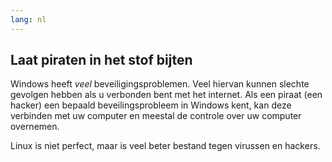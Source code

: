 ```yaml
---
lang: nl
---
```





<h2>Laat piraten in het stof bijten</h2>

Windows heeft <i>veel</i> beveiligingsproblemen. Veel hiervan kunnen slechte gevolgen hebben als u verbonden bent met het internet. Als een piraat (een hacker) een bepaald beveilingsprobleem in Windows kent, kan deze verbinden met uw computer en meestal de controle over uw computer overnemen.

Linux is niet perfect, maar is veel beter bestand tegen virussen en hackers.




